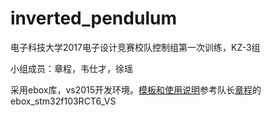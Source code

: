 # inverted_pendulum

电子科技大学2017电子设计竞赛校队控制组第一次训练，KZ-3组

小组成员：章程，韦仕才，徐瑶

采用ebox库，vs2015开发环境。[模板和使用说明](https://github.com/pidan1231239/ebox_stm32f103RCT6_VS#ebox_stm32f103rct6_vs)参考队长[章程](https://github.com/pidan1231239)的ebox_stm32f103RCT6_VS


